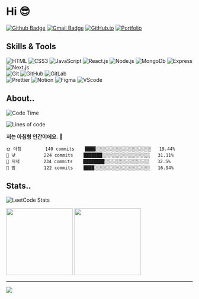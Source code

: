 # Hi 😎
[![Github Badge](https://img.shields.io/badge/-hyoungqu23-000000?style=flat&logo=github&logoColor=white&link=https://github.com/hyoungqu23/)](https://www.github.com/hyoungqu23/)
[![Gmail Badge](https://img.shields.io/badge/-hyoungqu23@gmail.com-c14438?style=flat&logo=Gmail&logoColor=white&link=mailto:hyoungqu23@gmail.com)](mailto:hyoungqu23@gmail.com)
[![GitHub.io](https://img.shields.io/badge/GitHub.io-orange?style=flat&logoColor=white)](https://hyoungqu23.github.io/)
[![Portfolio](https://img.shields.io/badge/Portfolio-blue?style=flat&logoColor=white)](https://hyoungmin.notion.site/Hyoungmin-148ffdf1a5fe480b865ff6a0de802444)

## Skills & Tools
![HTML](https://img.shields.io/badge/HTML5-E34F26?style=flat&logo=HTML5&logoColor=white) ![CSS3](https://img.shields.io/badge/CSS3-1572B6?style=flat&logo=CSS3&logoColor=white) ![JavaScript](https://img.shields.io/badge/JavaScript-F7DF1E?style=flat&logo=JavaScript&logoColor=white) ![React.js](https://img.shields.io/badge/React-61DAFB?style=flat&logo=React&logoColor=white) ![Node.js](https://img.shields.io/badge/Node.js-339933?style=flat&logo=Node.js&logoColor=white) ![MongoDb](https://img.shields.io/badge/MongoDB-47A248?style=flat&logo=MongoDB&logoColor=white) ![Express](https://img.shields.io/badge/Express-000000?style=flat&logo=Express&logoColor=white) ![Next.js](https://img.shields.io/badge/Next.js-000000?style=flat&logo=Next.js&logoColor=white)
<br />
![Git](https://img.shields.io/badge/Git-F05032?style=flat&logo=Git&logoColor=white) ![GitHub](https://img.shields.io/badge/GitHub-181717?style=flat&logo=GitHub&logoColor=white) ![GitLab](https://img.shields.io/badge/GitLab-FC6D26?style=flat&logo=GitLab&logoColor=white) 
<br />
![Prettier](https://img.shields.io/badge/Prettier-F7B93E?style=flat&logo=Prettier&logoColor=white) ![Notion](https://img.shields.io/badge/Notion-000000?style=flat&logo=Notion&logoColor=white) ![Figma](https://img.shields.io/badge/Figma-F24E1E?style=flat&logo=Figma&logoColor=white) 
![VScode](https://img.shields.io/badge/VS%20Code-007ACC?&style=flat&logo=visualstudiocode&logoColor=white)

## About..

<!--START_SECTION:waka-->
![Code Time](http://img.shields.io/badge/Code%20Time-0%20secs-blue)

![Lines of code](https://img.shields.io/badge/%EC%A0%80%EB%8A%94%20%EC%97%AC%ED%83%9C%EA%B9%8C%EC%A7%80%20-218%20Thousand%20%EC%A4%84%EC%9D%98%20%EC%BD%94%EB%93%9C%EB%A5%BC%20%EC%9E%91%EC%84%B1%ED%96%88%EC%96%B4%EC%9A%94.-blue)

**저는 아침형 인간이에요. 🐤** 

```text
🌞 아침         140 commits    ████░░░░░░░░░░░░░░░░░░░░░   19.44% 
🌆 낮　         224 commits    ███████░░░░░░░░░░░░░░░░░░   31.11% 
🌃 저녁         234 commits    ████████░░░░░░░░░░░░░░░░░   32.5% 
🌙 밤　         122 commits    ████░░░░░░░░░░░░░░░░░░░░░   16.94%

```


<!--END_SECTION:waka-->

## Stats..
![LeetCode Stats](https://leetcard.jacoblin.cool/hyoungqu23?theme=dark&font=Comic%20Neue)
<p>
  <img height="180em" src="https://github-readme-stats.vercel.app/api?username=hyoungqu23&show_icons=true&theme=github_dark">
  <img height="180em" src="https://github-readme-stats.vercel.app/api/top-langs/?username=hyoungqu23&hide=html">
</p>

<hr />
<a href="https://hits.seeyoufarm.com"><img src="https://hits.seeyoufarm.com/api/count/incr/badge.svg?url=https%3A%2F%2Fgithub.com%2Fhyoungqu23%2Fhit-counter&count_bg=%2379C83D&title_bg=%23555555&icon=opsgenie.svg&icon_color=%23E7E7E7&title=hits&edge_flat=false"/></a>
